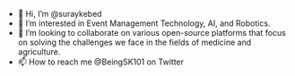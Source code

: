 - 👋 Hi, I’m @suraykebed
- 👀 I’m interested in Event Management Technology, AI, and Robotics.
- 💞️ I’m looking to collaborate on various open-source platforms that focus on solving the challenges we face in the fields of medicine and agriculture.
- 📫 How to reach me @BeingSK101 on Twitter

<!---
suraykebede/suraykebede is a ✨ special ✨ repository because its `README.md` (this file) appears on your GitHub profile.
You can click the Preview link to take a look at your changes.
--->
